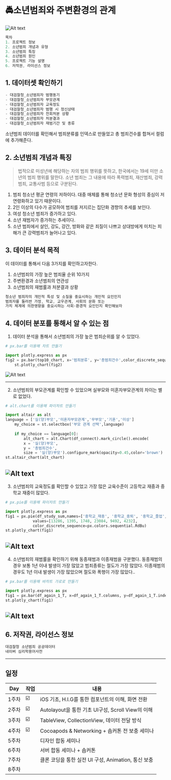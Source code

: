 # **🚔소년범죄와 주변환경의 관계**
![Alt text](/data/img06.jpg)


``` C
목차
1. 프로젝트 정보
2. 소년범죄 개념과 유형
3. 소년범죄 특징
4. 소년범죄 원인
5. 프로젝트 기능 설명
6. 저작권, 라이선스 정보
``` 

## 1. 데이터셋 확인하기
``` C
- 대검찰청_소년범죄자 범행동기
- 대검찰청_소년범죄자 부모관계
- 대검찰청_소년범죄자 교육정도
- 대검찰청_소년범죄자 범행 시 정신상태
- 대검찰청_소년범죄자 전회처분 상황
- 대검찰청_소년범죄자 처분결과
- 대검찰청_소년범죄자 재범기간 및 종류
``` 
소년범죄 데이터를 확인해서
범죄분류를 인덱스로 만들었고 총 범죄건수를 합쳐서 컬럼에 추가해준다.


## 2. 소년범죄 개념과 특징
> 법적으로 미성년에 해당하는 자의 범죄 행위를 뜻하고, 한국에서는 19세 미만 소년의 범죄 행위를 말한다.
> 소년 범죄는 그 내용에 따라 폭력범죄, 재산범죄, 강력범죄, 교통사범 등으로 구분된다.

1. 범죄 청소년 평균 연령의 저하이다. 대중 매체를 통해 청소년 문화 형성의 중심이 저연령화하고 있기 때문이다.
2. 2인 이상의 다수가 공모하여 범죄를 저지르는 집단화 경향의 추세를 보인다.
3. 여성 청소년 범죄가 증가하고 있다.
4. 소년 재범자가 증가하는 추세이다.
5. 소년 범죄에서 살인, 강도, 강간, 방화와 같은 죄질이 나쁘고 상대방에게 미치는 피해가 큰 강력범죄가 늘어나고 있다.

## 3. 데이터 분석 목적
이 데이터를 통해서 다음 3가지를 확인하고자한다.
1. 소년범죄의 가장 높은 범죄율 순위 10가지
2. 주변환경과 소년범죄의 연관성
3. 소년범죄의 재범률과 처분결과 상황
``` C
청소년 범죄자의 개인적 특성 및 소질을 중요시하는 개인적 요인인지
범죄자를 둘러싼 가정, 학교, 교우관계, 사회의 문화 또는
가치 체계에 의한영향을 중요시하는 사회·환경적 요인인지 확인해보자
``` 

## 4. 데이터 분포를 통해서 알 수 있는 점

1. 데이터 분석을 통해서 소년범죄의 가장 높은 범죄순위를 알 수 있었다.

```python
# px.bar를 이용해 차트 만들기

import plotly.express as px
fig2 = px.bar(top10_chart, x='범죄분류', y='총범죄건수',color_discrete_sequence=['firebrick'])
    st.plotly_chart(fig2)
```
![Alt text](/data/chart01.png)

---
2. 소년범죄의 부모관계를 확인할 수 있었으며
실부모와 미혼자부모관계의 차이는 별로 없었다.

```python
# alt.chart를 이용해 파이차트 만들기

import altair as alt
language = ['실(양)부모','미혼자부모관계','무부모','기혼','미상']
    my_choice = st.selectbox('부모 관계 선택',language)
    
    if my_choice == language[0]:
        alt_chart = alt.Chart(df_connect).mark_circle().encode(
        x = '실(양)부모',
        y = '총범죄건수',
        size = '실(양)부모').configure_mark(opacity=0.45,color='brown')
st.altair_chart(alt_chart)

```
![Alt text](/data/chart02.png)
---

3. 소년범죄의 교육정도를 확인할 수 있었고
가장 많은 교육수준이 고등학교 재중과 중학교 재중이 많았다.

```python
# px.pie를 이용해 파이차트 만들기

import plotly.express as px
fig1 = px.pie(df_study_sum,names=['중학교_재중', '중학교_중퇴', '중학교_졸업', '고등학교_재중', '고등학교_중퇴', '고등학교_졸업'],
            values=[13286, 1395, 1748, 23084, 9492, 4232],
            color_discrete_sequence=px.colors.sequential.RdBu)
st.plotly_chart(fig1)
```
![Alt text](/data/chart03.png)
---

4. 소년범죄의 재범률을 확인하기 위해 동종재범과 이종재범을 구분했다.
동종재범의 경우 보통 1년 이내 발생이 가장 많았고 범죄종류는 절도가 가장 많았다.
이종재범의 경우도 1년 이내 발생이 가장 많았으며 절도와 폭행이 가장 많았다..

```python
# px.bar를 이용해 바차트 가로로 만들기

import plotly.express as px
fig1 = px.bar(df_again_1_T, x=df_again_1_T.columns, y=df_again_1_T.index, orientation='h')
st.plotly_chart(fig1)
```
![Alt text](/data/chart04.png)
---

## 6. 저작권, 라이선스 정보
``` C
대검찰청 소년범죄 공공데이터
네이버 심리학용어사전
``` 

------------
##  일정

| Day | 작업 | 내용 |
| ------ | -- |----------- |
| 1주차 | ☑️ | iOS 기초, H.I.G를 통한 컴포넌트의 이해, 화면 전환 |
| 2주차 | ☑️ | Autolayout을 통한 기초 UI구성, Scroll View의 이해 |
| 3주차 | ☑️ | TableView, CollectionView, 데이터 전달 방식 |
| 4주차 | ☑️ | Cocoapods & Networking + 솝커톤 전 보충 세미나 |
| 5주차 |   |디자인 합동 세미나 |
| 6주차 |   |서버 합동 세미나 + 솝커톤  |
| 7주차 |   |클론 코딩을 통한 실전 UI 구성, Animation, 통신 보충  |
| 8주차 |  |  |e기획 경선 + 앱잼 전 보충 세미나 + 앱스토어 배포 가이드  |

